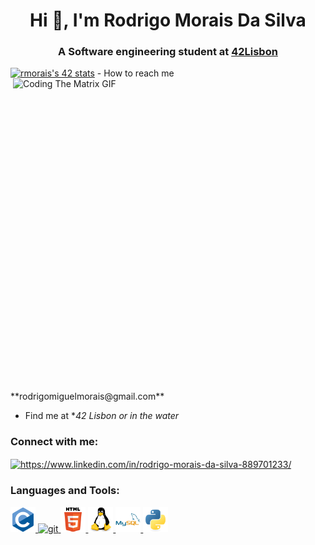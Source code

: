<h1 align="center">Hi 👋, I'm Rodrigo Morais Da Silva
<h3 align="center">A Software engineering student at <a href="https://www.42lisboa.com/">42Lisbon</a></h3>
<a href="https://github.com/oakoudad/badge42"><img src="https://badge.mediaplus.ma/greenbinary/rmorais?UM6P=off" alt="rmorais's 42 stats" /></a>
<img align="right" <video style="width: 500px; height: 500px; left: 0px; top: 0px;" alt="Coding The Matrix GIF" src="https://media0.giphy.com/media/wwg1suUiTbCY8H8vIA/giphy.mp4?cid=790b761144865bf4357f38f6c01f0f118dd5cc2a95544a02&amp;rid=giphy.mp4&amp;ct=g" poster="https://media0.giphy.com/media/wwg1suUiTbCY8H8vIA/giphy_s.gif?cid=790b761144865bf4357f38f6c01f0f118dd5cc2a95544a02&amp;rid=giphy_s.gif&amp;ct=g" autoplay="" loop="" playsinline=""></video>
- How to reach me **rodrigomiguelmorais@gmail.com**

- Find me at **42 Lisbon or in the water*

<h3 align="left">Connect with me:</h3>
<p align="left">
<a href="https://www.linkedin.com/in/rodrigo-morais-da-silva-889701233/" target="blank"><img align="center"e src="https://raw.githubusercontent.com/rahuldkjain/github-profile-readme-generator/master/src/images/icons/Social/linked-in-alt.svg" alt="https://www.linkedin.com/in/rodrigo-morais-da-silva-889701233/" height="30" width="40" /></a>
</p>
     

        
<h3 align="left">Languages and Tools:</h3>
<p align="left"> <a href="https://www.cprogramming.com/" target="_blank" rel="noreferrer"> <img src="https://raw.githubusercontent.com/devicons/devicon/master/icons/c/c-original.svg" alt="c" width="40" height="40"/> </a> <a href="https://git-scm.com/" target="_blank" rel="noreferrer"> <img src="https://www.vectorlogo.zone/logos/git-scm/git-scm-icon.svg" alt="git" width="40" height="40"/> </a> <a href="https://www.w3.org/html/" target="_blank" rel="noreferrer"> <img src="https://raw.githubusercontent.com/devicons/devicon/master/icons/html5/html5-original-wordmark.svg" alt="html5" width="40" height="40"/> </a> <a href="https://www.linux.org/" target="_blank" rel="noreferrer"> <img src="https://raw.githubusercontent.com/devicons/devicon/master/icons/linux/linux-original.svg" alt="linux" width="40" height="40"/> </a> <a href="https://www.mysql.com/" target="_blank" rel="noreferrer"> <img src="https://raw.githubusercontent.com/devicons/devicon/master/icons/mysql/mysql-original-wordmark.svg" alt="mysql" width="40" height="40"/> </a> <a href="https://www.python.org" target="_blank" rel="noreferrer"> <img src="https://raw.githubusercontent.com/devicons/devicon/master/icons/python/python-original.svg" alt="python" width="40" height="40"/> </a> </p>
